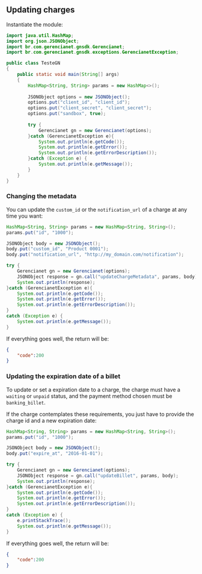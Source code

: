 ## Updating charges

Instantiate the module:
```java
import java.util.HashMap;
import org.json.JSONObject;
import br.com.gerencianet.gnsdk.Gerencianet;
import br.com.gerencianet.gnsdk.exceptions.GerencianetException;

public class TesteGN 
{
	public static void main(String[] args)
	{
		HashMap<String, String> params = new HashMap<>();
		
		JSONObject options = new JSONObject();
		options.put("client_id", "client_id");
		options.put("client_secret", "client_secret");
		options.put("sandbox", true); 
		
		try {
			Gerencianet gn = new Gerencianet(options);
		}catch (GerencianetException e){
			System.out.println(e.getCode());
			System.out.println(e.getError());
			System.out.println(e.getErrorDescription());
		}catch (Exception e) {
			System.out.println(e.getMessage());
		}
	}
}

```

### Changing the metadata

You can update the `custom_id` or the `notification_url` of a charge at any time you want:

```java
HashMap<String, String> params = new HashMap<String, String>();
params.put("id", "1000");

JSONObject body = new JSONObject();
body.put("custom_id", "Product 0001");
body.put("notification_url", "http://my_domain.com/notification");

try {
	Gerencianet gn = new Gerencianet(options);
	JSONObject response = gn.call("updateChargeMetadata", params, body);
	System.out.println(response);
}catch (GerencianetException e){
	System.out.println(e.getCode());
	System.out.println(e.getError());
	System.out.println(e.getErrorDescription());
}
catch (Exception e) {
	System.out.println(e.getMessage());
}

```

If everything goes well, the return will be:

```json
{
	"code":200
}
```

### Updating the expiration date of a billet

To update or set a expiration date to a charge, the charge must have a `waiting` or `unpaid` status, and the payment method chosen must be `banking_billet`.

If the charge contemplates these requirements, you just have to provide the charge id and a new expiration date:

```java
HashMap<String, String> params = new HashMap<String, String>();
params.put("id", "1000");

JSONObject body = new JSONObject();
body.put("expire_at", "2016-01-01");

try {
	Gerencianet gn = new Gerencianet(options);
	JSONObject response = gn.call("updateBillet", params, body);
	System.out.println(response);
}catch (GerencianetException e){
	System.out.println(e.getCode());
	System.out.println(e.getError());
	System.out.println(e.getErrorDescription());
}
catch (Exception e) {
	e.printStackTrace();
	System.out.println(e.getMessage());
}

```

If everything goes well, the return will be:


```json
{
	"code":200
}
```
